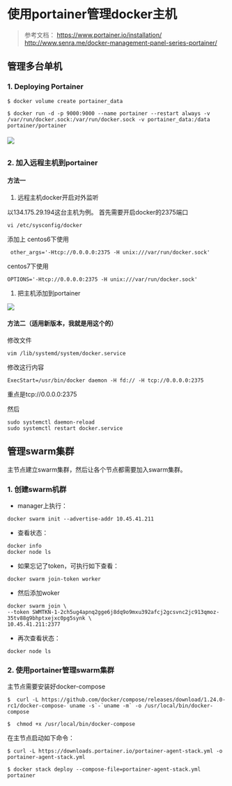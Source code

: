 # 使用portainer管理docker主机

>参考文档：
>https://www.portainer.io/installation/
>http://www.senra.me/docker-management-panel-series-portainer/
## 管理多台单机
### 1. Deploying Portainer 
```
$ docker volume create portainer_data

$ docker run -d -p 9000:9000 --name portainer --restart always -v /var/run/docker.sock:/var/run/docker.sock -v portainer_data:/data portainer/portainer
```

##### ![](https://raw.githubusercontent.com/huzekang/picbed/master/20190608201557.png)
## 
### 2. 加入远程主机到portainer
#### 方法一

1. 远程主机docker开启对外监听

以134.175.29.194这台主机为例。
首先需要开启docker的2375端口
```
vi /etc/sysconfig/docker  
```
添加上
centos6下使用
```
 other_args='-Htcp://0.0.0.0:2375 -H unix:///var/run/docker.sock'
```
centos7下使用 
```
OPTIONS='-Htcp://0.0.0.0:2375 -H unix:///var/run/docker.sock'
```

1. 把主机添加到portainer

![](https://raw.githubusercontent.com/huzekang/picbed/master/20190608201738.png)

#### 方法二（适用新版本，我就是用这个的）

修改文件

```
vim /lib/systemd/system/docker.service
```

修改这行内容
```
ExecStart=/usr/bin/docker daemon -H fd:// -H tcp://0.0.0.0:2375
```
重点是tcp://0.0.0.0:2375

然后
```
sudo systemctl daemon-reload
sudo systemctl restart docker.service
```

## 管理swarm集群

主节点建立swarm集群，然后让各个节点都需要加入swarm集群。
### 1. 创建swarm机群
* manager上执行：
```
docker swarm init --advertise-addr 10.45.41.211
```
* 查看状态：
```
docker info
docker node ls
```
* 如果忘记了token，可执行如下查看：
```
docker swarm join-token worker
```
* 然后添加woker
```
docker swarm join \
--token SWMTKN-1-2ch5ug4apnq2gge6j8dq9o9mxu392afcj2gcsvnc2jc913qmoz-35tv88g9bhptxejxc0pg5synk \
10.45.41.211:2377
```
* 再次查看状态：
```
docker node ls  
```


### 2. 使用portainer管理swarm集群
主节点需要安装好docker-compose
```
$  curl -L https://github.com/docker/compose/releases/download/1.24.0-rc1/docker-compose-`uname -s`-`uname -m` -o /usr/local/bin/docker-compose

$  chmod +x /usr/local/bin/docker-compose
```

在主节点启动如下命令：
```
$ curl -L https://downloads.portainer.io/portainer-agent-stack.yml -o portainer-agent-stack.yml

$ docker stack deploy --compose-file=portainer-agent-stack.yml portainer
```



